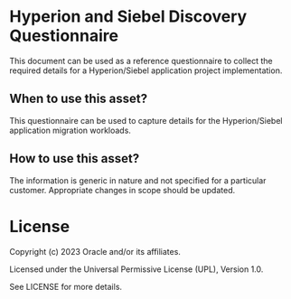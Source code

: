 # Hyperion and Siebel Discovery Questionnaire
This document can be used as a reference questionnaire to collect the required details for a Hyperion/Siebel application project implementation.

## When to use this asset?
This questionnaire can be used to capture details for the Hyperion/Siebel application migration workloads.

## How to use this asset?
The information is generic in nature and not specified for a particular customer. Appropriate changes in scope should be updated.

# License

Copyright (c) 2023 Oracle and/or its affiliates.

Licensed under the Universal Permissive License (UPL), Version 1.0.

See LICENSE for more details.
